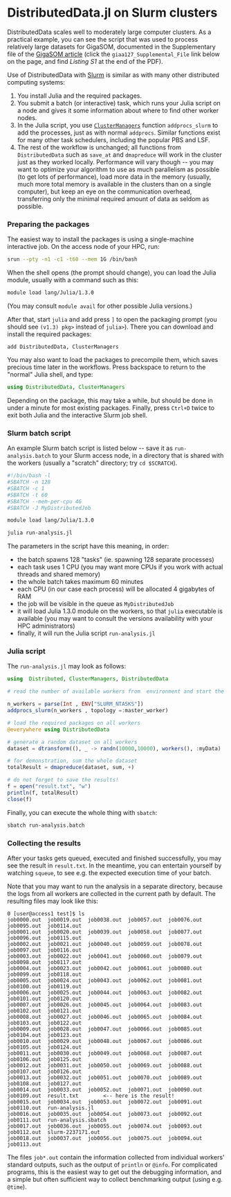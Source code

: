 
# DistributedData.jl on Slurm clusters

DistributedData scales well to moderately large computer clusters. As a
practical example, you can see the script that was used to process relatively
large datasets for GigaSOM, documented in the Supplementary file of the
[GigaSOM
article](https://academic.oup.com/gigascience/article/9/11/giaa127/5987271)
(click the `giaa127_Supplemental_File` link below on the page, and find
*Listing S1* at the end of the PDF).

Use of DistributedData with [Slurm](https://slurm.schedmd.com/overview.html) is
similar as with many other distributed computing systems:

1. You install Julia and the required packages.
2. You submit a batch (or interactive) task, which runs your Julia script on a
   node and gives it some information about where to find other worker nodes.
3. In the Julia script, you use
   [`ClusterManagers`](https://github.com/JuliaParallel/ClusterManagers.jl)
   function `addprocs_slurm` to add the processes, just as with normal
   `addprocs`. Similar functions exist for many other task schedulers,
   including the popular PBS and LSF.
4. The rest of the workflow is unchanged; all functions from `DistributedData`
   such as `save_at` and `dmapreduce` will work in the cluster just as they
   worked locally. Performance will vary though -- you may want to optimize
   your algorithm to use as much parallelism as possible (to get lots of
   performance), load more data in the memory (usually, much more total memory
   is available in the clusters than on a single computer), but keep an eye on
   the communication overhead, transferring only the minimal required amount of
   data as seldom as possible.

### Preparing the packages

The easiest way to install the packages is using a single-machine interactive job. On the access node of your HPC, run:
```sh
srun --pty -n1 -c1 -t60 --mem 1G /bin/bash
```

When the shell opens (the prompt should change), you can load the Julia module,
usually with a command such as this:

```sh
module load lang/Julia/1.3.0
```

(You may consult `module avail` for other possible Julia versions.)

After that, start `julia` and add press `]` to open the packaging prompt (you
should see `(v1.3) pkg>` instead of `julia>`). There you can download and
install the required packages:
```
add DistributedData, ClusterManagers
```

You may also want to load the packages to precompile them, which saves precious
time later in the workflows. Press backspace to return to the "normal" Julia
shell, and type:
```julia
using DistributedData, ClusterManagers
```

Depending on the package, this may take a while, but should be done in under a
minute for most existing packages. Finally, press `Ctrl+D` twice to exit both
Julia and the interactive Slurm job shell.

### Slurm batch script

An example Slurm batch script is listed below -- save it as
`run-analysis.batch` to your Slurm access node, in a directory that is shared
with the workers (usually a "scratch" directory; try `cd $SCRATCH`).
```sh
#!/bin/bash -l
#SBATCH -n 128
#SBATCH -c 1
#SBATCH -t 60
#SBATCH --mem-per-cpu 4G
#SBATCH -J MyDistributedJob

module load lang/Julia/1.3.0

julia run-analysis.jl
```

The parameters in the script have this meaning, in order:
- the batch spawns 128 "tasks" (ie. spawning 128 separate processes)
- each task uses 1 CPU (you may want more CPUs if you work with actual
  threads and shared memory)
- the whole batch takes maximum 60 minutes
- each CPU (in our case each process) will be allocated 4 gigabytes of RAM
- the job will be visible in the queue as `MyDistributedJob`
- it will load Julia 1.3.0 module on the workers, so that `julia` executable is
  available (you may want to consult the versions availability with your HPC
  administrators)
- finally, it will run the Julia script `run-analysis.jl`

### Julia script

The `run-analysis.jl` may look as follows:
```julia
using  Distributed, ClusterManagers, DistributedData

# read the number of available workers from  environment and start the worker processes

n_workers = parse(Int , ENV["SLURM_NTASKS"])
addprocs_slurm(n_workers , topology =:master_worker)

# load the required packages on all workers
@everywhere using DistributedData

# generate a random dataset on all workers
dataset = dtransform((), _ -> randn(10000,10000), workers(), :myData)

# for demonstration, sum the whole dataset
totalResult = dmapreduce(dataset, sum, +)

# do not forget to save the results!
f = open("result.txt", "w")
println(f, totalResult)
close(f)
```

Finally, you can execute the whole thing with `sbatch`:
```sh
sbatch run-analysis.batch
```

### Collecting the results

After your tasks gets queued, executed and finished successfully, you may see
the result in `result.txt`. In the meantime, you can entertain yourself by
watching `squeue`, to see e.g. the expected execution time of your batch.

Note that you may want to run the analysis in a separate directory, because the
logs from all workers are collected in the current path by default. The
resulting files may look like this:
```
0 [user@access1 test]$ ls
job0000.out  job0019.out  job0038.out  job0057.out  job0076.out  job0095.out  job0114.out
job0001.out  job0020.out  job0039.out  job0058.out  job0077.out  job0096.out  job0115.out
job0002.out  job0021.out  job0040.out  job0059.out  job0078.out  job0097.out  job0116.out
job0003.out  job0022.out  job0041.out  job0060.out  job0079.out  job0098.out  job0117.out
job0004.out  job0023.out  job0042.out  job0061.out  job0080.out  job0099.out  job0118.out
job0005.out  job0024.out  job0043.out  job0062.out  job0081.out  job0100.out  job0119.out
job0006.out  job0025.out  job0044.out  job0063.out  job0082.out  job0101.out  job0120.out
job0007.out  job0026.out  job0045.out  job0064.out  job0083.out  job0102.out  job0121.out
job0008.out  job0027.out  job0046.out  job0065.out  job0084.out  job0103.out  job0122.out
job0009.out  job0028.out  job0047.out  job0066.out  job0085.out  job0104.out  job0123.out
job0010.out  job0029.out  job0048.out  job0067.out  job0086.out  job0105.out  job0124.out
job0011.out  job0030.out  job0049.out  job0068.out  job0087.out  job0106.out  job0125.out
job0012.out  job0031.out  job0050.out  job0069.out  job0088.out  job0107.out  job0126.out
job0013.out  job0032.out  job0051.out  job0070.out  job0089.out  job0108.out  job0127.out
job0014.out  job0033.out  job0052.out  job0071.out  job0090.out  job0109.out  result.txt        <-- here is the result!
job0015.out  job0034.out  job0053.out  job0072.out  job0091.out  job0110.out  run-analysis.jl
job0016.out  job0035.out  job0054.out  job0073.out  job0092.out  job0111.out  run-analysis.sbatch
job0017.out  job0036.out  job0055.out  job0074.out  job0093.out  job0112.out  slurm-2237171.out
job0018.out  job0037.out  job0056.out  job0075.out  job0094.out  job0113.out
```

The files `job*.out` contain the information collected from individual
workers' standard outputs, such as the output of `println` or `@info`. For
complicated programs, this is the easiest way to get out the debugging
information, and a simple but often sufficient way to collect benchmarking
output (using e.g. `@time`).
